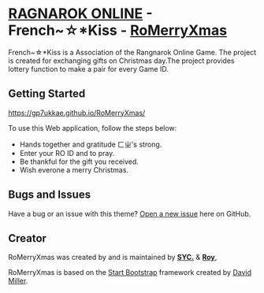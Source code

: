 # [RAGNAROK ONLINE](https://ro.gnjoy.com.tw/) - French~☆*Kiss - [RoMerryXmas](https://gp7ukkae.github.io/RoMerryXmas/)

French~☆*Kiss is a Association of the Rangnarok Online Game. The project is created for exchanging gifts on Christmas day.The project provides lottery function to make a pair for every Game ID.

## Getting Started

https://gp7ukkae.github.io/RoMerryXmas/

To use this Web application, follow the steps below:
* Hands together and gratitude ㄈㄓ's strong. 
* Enter your RO ID and to pray.
* Be thankful for the gift you received.
* Wish everone a merry Christmas.

## Bugs and Issues

Have a bug or an issue with this theme? [Open a new issue](https://github.com/gp7ukkae/RoMerryXmas/issues) here on GitHub.

## Creator

RoMerryXmas was created by and is maintained by [**SYC.**](https://github.com/gp7ukkae) & [**Roy**](https://github.com/Royalor), 

RoMerryXmas is based on the [Start Bootstrap](https://startbootstrap.com/) framework created by [David Miller](https://github.com/davidtmiller).
